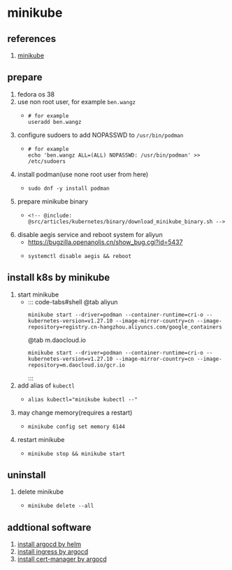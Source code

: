 # minikube

## references

1. [minikube](https://minikube.sigs.k8s.io/docs/start/)

## prepare

1. fedora os 38
2. use non root user, for example `ben.wangz`
    * ```shell
      # for example
      useradd ben.wangz
      ```
3. configure sudoers to add NOPASSWD to `/usr/bin/podman`
    * ```shell
      # for example
      echo 'ben.wangz ALL=(ALL) NOPASSWD: /usr/bin/podman' >> /etc/sudoers
      ```
4. install podman(use none root user from here)
    * ```shell
      sudo dnf -y install podman
      ```
5. prepare minikube binary
    * ```shell
      <!-- @include: @src/articles/kubernetes/binary/download_minikube_binary.sh -->
      ```
6. disable aegis service and reboot system for aliyun
    * https://bugzilla.openanolis.cn/show_bug.cgi?id=5437
    * ```shell
      systemctl disable aegis && reboot
      ```

## install k8s by minikube

1. start minikube
    * ::: code-tabs#shell
      @tab aliyun
      ```shell
      minikube start --driver=podman --container-runtime=cri-o --kubernetes-version=v1.27.10 --image-mirror-country=cn --image-repository=registry.cn-hangzhou.aliyuncs.com/google_containers
      ```
      @tab m.daocloud.io
      ```shell
      minikube start --driver=podman --container-runtime=cri-o --kubernetes-version=v1.27.10 --image-mirror-country=cn --image-repository=m.daocloud.io/gcr.io
      ```
      :::
2. add alias of `kubectl`
    * ```shell
      alias kubectl="minikube kubectl --"
      ```
3. may change memory(requires a restart)
    * ```shell
      minikube config set memory 6144
      ```
4. restart minikube
    * ```shell
      minikube stop && minikube start
      ```

## uninstall

1. delete minikube
    * ```shell
      minikube delete --all
      ```

## addtional software
1. [install argocd by helm](../helm/argocd/README.md)
2. [install ingress by argocd](../argocd/ingress/README.md)
3. [install cert-manager by argocd](../argocd/cert-manager/README.md)
